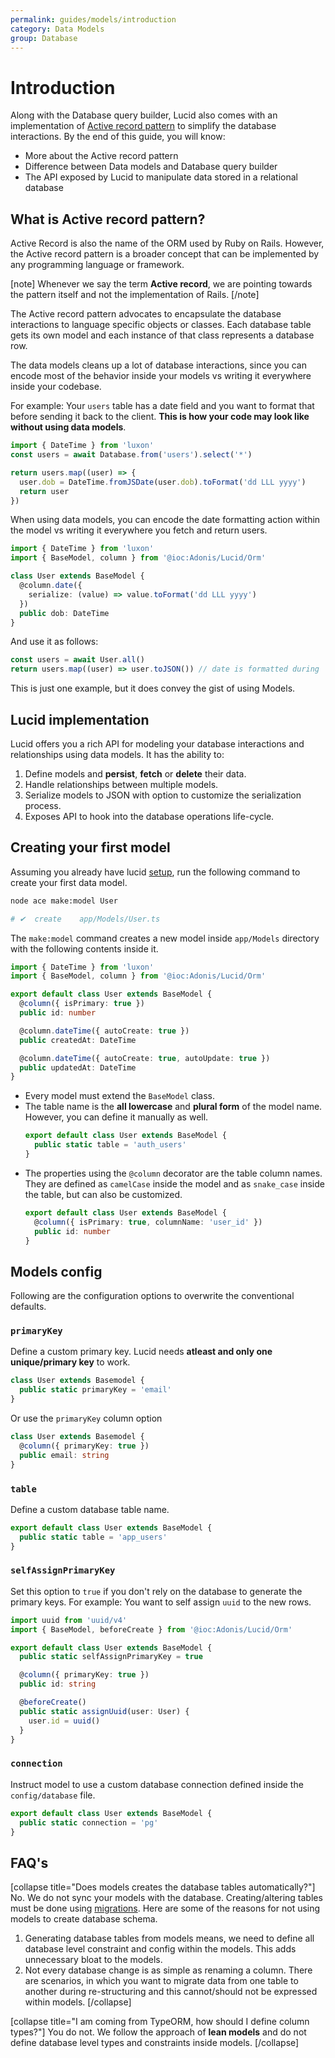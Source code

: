 ```yaml
---
permalink: guides/models/introduction
category: Data Models
group: Database
---
```


# Introduction
Along with the Database query builder, Lucid also comes with an implementation of [Active record pattern](https://en.wikipedia.org/wiki/Active_record_pattern) to simplify the database interactions. By the end of this guide, you will know:

- More about the Active record pattern
- Difference between Data models and Database query builder
- The API exposed by Lucid to manipulate data stored in a relational database

## What is Active record pattern?
Active Record is also the name of the ORM used by Ruby on Rails. However, the Active record pattern is a broader concept that can be implemented by any programming language or framework.

[note]
Whenever we say the term **Active record**, we are pointing towards the pattern itself and not the implementation of Rails.
[/note]

The Active record pattern advocates to encapsulate the database interactions to language specific objects or classes. Each database table gets its own model and each instance of that class represents a database row.

The data models cleans up a lot of database interactions, since you can encode most of the behavior inside your models vs writing it everywhere inside your codebase. 

For example: Your `users` table has a date field and you want to format that before sending it back to the client. **This is how your code may look like without using data models**.

```ts
import { DateTime } from 'luxon'
const users = await Database.from('users').select('*')

return users.map((user) => {
  user.dob = DateTime.fromJSDate(user.dob).toFormat('dd LLL yyyy')
  return user
})
```

When using data models, you can encode the date formatting action within the model vs writing it everywhere you fetch and return users.

```ts
import { DateTime } from 'luxon'
import { BaseModel, column } from '@ioc:Adonis/Lucid/Orm'

class User extends BaseModel {
  @column.date({
    serialize: (value) => value.toFormat('dd LLL yyyy')
  })
  public dob: DateTime
}
```

And use it as follows:

```ts
const users = await User.all()
return users.map((user) => user.toJSON()) // date is formatted during `toJSON` call
```

This is just one example, but it does convey the gist of using Models.

## Lucid implementation
Lucid offers you a rich API for modeling your database interactions and relationships using data models. It has the ability to:

1. Define models and **persist**, **fetch** or **delete** their data.
2. Handle relationships between multiple models.
3. Serialize models to JSON with option to customize the serialization process.
4. Exposes API to hook into the database operations life-cycle.

## Creating your first model
Assuming you already have lucid [setup](/guides/database/setup), run the following command to create your first data model.

```sh
node ace make:model User

# ✔  create    app/Models/User.ts
```

The `make:model` command creates a new model inside `app/Models` directory with the following contents inside it.

```ts
import { DateTime } from 'luxon'
import { BaseModel, column } from '@ioc:Adonis/Lucid/Orm'

export default class User extends BaseModel {
  @column({ isPrimary: true })
  public id: number

  @column.dateTime({ autoCreate: true })
  public createdAt: DateTime

  @column.dateTime({ autoCreate: true, autoUpdate: true })
  public updatedAt: DateTime
}
```

- Every model must extend the `BaseModel` class.
- The table name is the **all lowercase** and **plural form** of the model name. However, you can define it manually as well.
  ```ts
  export default class User extends BaseModel {
    public static table = 'auth_users'
  }
  ```  
- The properties using the `@column` decorator are the table column names. They are defined as `camelCase` inside the model and as `snake_case` inside the table, but can also be customized.
  ```ts
  export default class User extends BaseModel {
    @column({ isPrimary: true, columnName: 'user_id' })
    public id: number
  }
  ```

## Models config
Following are the configuration options to overwrite the conventional defaults.

### `primaryKey`
Define a custom primary key. Lucid needs **atleast and only one unique/primary key** to work.

```ts
class User extends Basemodel {
  public static primaryKey = 'email'
}
```

Or use the `primaryKey` column option

```ts
class User extends Basemodel {
  @column({ primaryKey: true })
  public email: string
}
```

### `table`
Define a custom database table name.

```ts
export default class User extends BaseModel {
  public static table = 'app_users'
}
```

### `selfAssignPrimaryKey`
Set this option to `true` if you don't rely on the database to generate the primary keys. For example: You want to self assign `uuid` to the new rows.

```ts
import uuid from 'uuid/v4'
import { BaseModel, beforeCreate } from '@ioc:Adonis/Lucid/Orm'

export default class User extends BaseModel {
  public static selfAssignPrimaryKey = true

  @column({ primaryKey: true })
  public id: string

  @beforeCreate()
  public static assignUuid(user: User) {
    user.id = uuid()
  }
}
```

### `connection`
Instruct model to use a custom database connection defined inside the `config/database` file.

```ts
export default class User extends BaseModel {
  public static connection = 'pg'
}
```

## FAQ's

[collapse title="Does models creates the database tables automatically?"]
  No. We do not sync your models with the database. Creating/altering tables must be done using [migrations](/guides/database/migrations). Here are some of the reasons for not using models to create database schema.

  1. Generating database tables from models means, we need to define all database level constraint and config within the models. This adds unnecessary bloat to the models.
  2. Not every database change is as simple as renaming a column. There are scenarios, in which you want to migrate data from one table to another during re-structuring and this cannot/should not be expressed within models.
[/collapse]

[collapse title="I am coming from TypeORM, how should I define column types?"]
  You do not. We follow the approach of **lean models** and do not define database level types and constraints inside models.
[/collapse]
